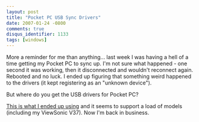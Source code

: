 ```yaml
---
layout: post
title: "Pocket PC USB Sync Drivers"
date: 2007-01-24 -0800
comments: true
disqus_identifier: 1133
tags: [windows]
---
```

More a reminder for me than anything... last week I was having a hell of
a time getting my Pocket PC to sync up. I'm not sure what happened - one
second it was working, then it disconnected and wouldn't reconnect
again. Rebooted and no luck. I ended up figuring that something weird
happened to the drivers (it kept registering as an "unknown device").

 But where do you get the USB drivers for Pocket PC?

 [This is what I ended up
using](http://www.driverzone.com/device.php?id=2391&show_devs=a) and it
seems to support a load of models (including my ViewSonic V37). Now I'm
back in business.

